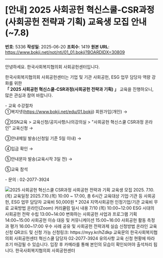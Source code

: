 # [안내] 2025 사회공헌 혁신스쿨-CSR과정(사회공헌 전략과 기획) 교육생 모집 안내(~7.8)

**번호**: 5336
**작성일**: 2025-06-20
**조회수**: 1419
**원본 URL**: https://www.bokji.net/not/nti/01_01.bokji?BOARDIDX=30809

---
안녕하세요. 한국사회복지협의회 사회공헌센터입니다.  
  
한국사회복지협의회 사회공헌센터는 기업 및 기관 사회공헌, ESG 업무 담당자 역량 강화를 위한  
**「 2025 사회공헌 혁신스쿨-CSR과정(사회공헌 전략과 기획) 」** 교육을 진행하오니, 많은 관심과 참여 바랍니다.  

\- 교육 수강절차  
①복지넷(https://www.bokji.net/edu/01.bokji) 회원가입(개인) →

②SSN교육 > 교육신청/공지사항/나의강의실 > "사회공헌 혁신스쿨 CSR과정 온라인" 교육신청 →

③안내메일 발송(신청일 기준 5일 이내) →

④입금 확인 →

⑤안내문자 발송(교육시작 3일 전) →

⑤교육 참석

\- 문의 : 02-2077-3924

![2025  사회공헌 혁신스쿨 CSR과정 사회공헌 전략과 기획 교육생 모집  2025. 7.10.\(목\)  교육일정
2025.7.10.\(목\) 10:00 ~ 17:00, 총 6시간 교육대상     기업·기관 등 사회공헌, ESG 업무 담당자 교육비
50,000원 * 2024 지역사회공헌 인정기업/기관 교육비 무료 교육방법 온라인\(Zoom\) 커리큘럼  일시        내용 7/10
\(목\) 10:00~12:00 ESG 시대의 사회공헌 전략 수립 13:00~14:00 변화하는 사회공헌 사업과 프로그램 기획
14:00~15:00 사회공헌 이슈 대응 및 커뮤니케이션 15:00~16:00 사회공헌 활동 측정과 평가 16:00~17:00 우수 사례
공유 및 사회공헌 전략과제 실습   신청방법 온라인 교육신청 QR코드 및 신청 가능 신청링크: https://myy.kr/hZdkp 교육문의
한국사회복지협의회 사회공헌센터 혁신스쿨 담당자 02-2077-3924 유의사항 교육 신청 현황에 따라 조기 마감될 수 있습니다. 입장 후
카메라를 통해 본인의 모습이 확인되어야 출석처리 됩니다. 한국사회복지협의회
사회공헌센터](/ckeditor/ckImgSubmit.bokji?modFileName=20250620145026_530ca9c7.jpg)